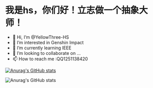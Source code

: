 # 我是hs，你们好！立志做一个抽象大师！
- 👋 Hi, I’m @YellowThree-HS
- 👀 I’m interested in Genshin Impact
- 🌱 I’m currently learning IEEE
- 💞️ I’m looking to collaborate on ...
- 📫 How to reach me :QQ1251138420

[![Anurag's GitHub stats](https://github-readme-stats.vercel.app/api?username=anuraghazra)](https://github.com/anuraghazra/github-readme-stats)

![Anurag's GitHub stats](https://github-readme-stats.vercel.app/api?username=anuraghazra&show_icons=true)
